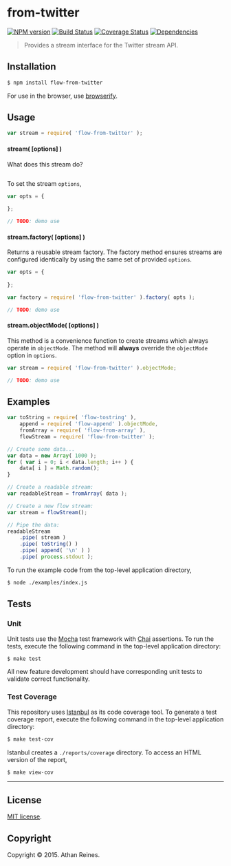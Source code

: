 from-twitter
===
[![NPM version][npm-image]][npm-url] [![Build Status][travis-image]][travis-url] [![Coverage Status][coveralls-image]][coveralls-url] [![Dependencies][dependencies-image]][dependencies-url]

> Provides a stream interface for the Twitter stream API.


## Installation

``` bash
$ npm install flow-from-twitter
```

For use in the browser, use [browserify](https://github.com/substack/node-browserify).


## Usage

``` javascript
var stream = require( 'flow-from-twitter' );
```

#### stream( [options] )

What does this stream do?

``` javascript

```

To set the stream `options`,

``` javascript
var opts = {
	
};

// TODO: demo use
```



#### stream.factory( [options] )

Returns a reusable stream factory. The factory method ensures streams are configured identically by using the same set of provided `options`.

``` javascript
var opts = {
	
};

var factory = require( 'flow-from-twitter' ).factory( opts );

// TODO: demo use
```


#### stream.objectMode( [options] )

This method is a convenience function to create streams which always operate in `objectMode`. The method will __always__ override the `objectMode` option in `options`.

``` javascript
var stream = require( 'flow-from-twitter' ).objectMode;

// TODO: demo use
```




## Examples

``` javascript
var toString = require( 'flow-tostring' ),
	append = require( 'flow-append' ).objectMode,
	fromArray = require( 'flow-from-array' ),
	flowStream = require( 'flow-from-twitter' );

// Create some data...
var data = new Array( 1000 );
for ( var i = 0; i < data.length; i++ ) {
	data[ i ] = Math.random();
}

// Create a readable stream:
var readableStream = fromArray( data );

// Create a new flow stream:
var stream = flowStream();

// Pipe the data:
readableStream
	.pipe( stream )
	.pipe( toString() )
	.pipe( append( '\n' ) )
	.pipe( process.stdout );
```

To run the example code from the top-level application directory,

``` bash
$ node ./examples/index.js
```


## Tests

### Unit

Unit tests use the [Mocha](http://mochajs.org) test framework with [Chai](http://chaijs.com) assertions. To run the tests, execute the following command in the top-level application directory:

``` bash
$ make test
```

All new feature development should have corresponding unit tests to validate correct functionality.


### Test Coverage

This repository uses [Istanbul](https://github.com/gotwarlost/istanbul) as its code coverage tool. To generate a test coverage report, execute the following command in the top-level application directory:

``` bash
$ make test-cov
```

Istanbul creates a `./reports/coverage` directory. To access an HTML version of the report,

``` bash
$ make view-cov
```


---
## License

[MIT license](http://opensource.org/licenses/MIT). 


## Copyright

Copyright &copy; 2015. Athan Reines.


[npm-image]: http://img.shields.io/npm/v/flow-from-twitter.svg
[npm-url]: https://npmjs.org/package/flow-from-twitter

[travis-image]: http://img.shields.io/travis/flow-io/from-twitter/master.svg
[travis-url]: https://travis-ci.org/flow-io/from-twitter

[coveralls-image]: https://img.shields.io/coveralls/flow-io/from-twitter/master.svg
[coveralls-url]: https://coveralls.io/r/flow-io/from-twitter?branch=master

[dependencies-image]: http://img.shields.io/david/flow-io/from-twitter.svg
[dependencies-url]: https://david-dm.org/flow-io/from-twitter

[dev-dependencies-image]: http://img.shields.io/david/dev/flow-io/from-twitter.svg
[dev-dependencies-url]: https://david-dm.org/dev/flow-io/from-twitter

[github-issues-image]: http://img.shields.io/github/issues/flow-io/from-twitter.svg
[github-issues-url]: https://github.com/flow-io/from-twitter/issues
